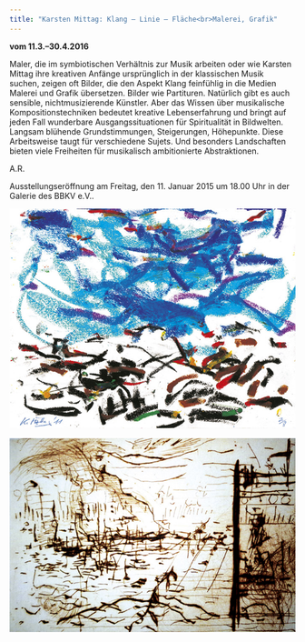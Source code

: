 ```yaml
---
title: "Karsten Mittag: Klang – Linie ­– Fläche<br>Malerei, Grafik"
---
```

**vom 11.3.–30.4.2016**

Maler, die im symbiotischen Verhältnis zur Musik arbeiten oder wie Karsten Mittag ihre kreativen Anfänge ursprünglich in der klassischen Musik suchen, zeigen oft Bilder, die den Aspekt Klang feinfühlig in die Medien Malerei und Grafik übersetzen. Bilder wie Partituren. Natürlich gibt es auch sensible, nichtmusizierende Künstler. Aber das Wissen über musikalische Kompositionstechniken bedeutet kreative Lebenserfahrung und bringt auf jeden Fall wunderbare Ausgangssituationen für Spiritualität in Bildwelten. Langsam blühende Grundstimmungen, Steigerungen, Höhepunkte. Diese Arbeitsweise taugt für verschiedene Sujets. Und besonders Landschaften bieten viele Freiheiten für musikalisch ambitionierte Abstraktionen.

A.R.

Ausstellungseröffnung am Freitag, den 11. Januar 2015 um 18.00 Uhr in der Galerie des BBKV e.V..

![Karsten Mittag 1](/img/karsten-mittag-klf/pastell-kp.jpg)

![Karsten Mittag 2](/img/karsten-mittag-klf/kaltnadelradierung-kp.jpg)
